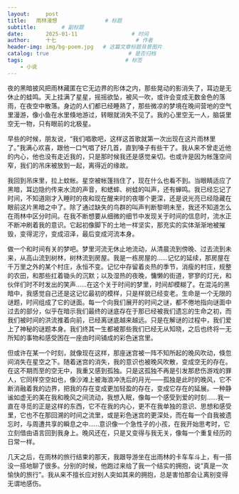 ```yaml
---
layout:     post                       
title:   雨林漫想               # 标题
subtitle:        # 副标题
date:       2025-01-11                 # 时间
author:     十七                         # 作者
header-img: img/bg-poem.jpg   # 这篇文章标题背景图片
catalog: true                         # 是否归档
tags:                                # 标签
    - 小说
---
```

夜的黑暗披风把雨林藏匿在它无边界的形体之内，那些晃动的影消失了，耳边是无休止的蛙鸣。天上挂满了星星，摇摇欲坠，被风一吹，或许会变成无数金色的落雨，在夜空中散落。身边的人们都已经睡熟了，那些微凉的梦境在晚间营地的空气里漫游，像小鱼在水里倏地游过，转眼就消失不见了。我的心里空无一人，脑袋里空无一物，只有眼前的北极星。

早些的时候，朋友说，“我们唱歌吧，这样这首歌就第一次出现在这片雨林里了。”我满心欢喜，跟他一口气唱了好几首，直到嗓子有些干了。我从来不曾走近他的内心，他也没有走近我的，只是那时候我还是感觉亲切。也或许是因为帐篷空间窄，我们的吊床被放到一起，离得近的缘故。

我回到吊床里，拉上蚊帐。星空被帐篷挡住了，现在什么也看不到。当眼睛适应了黑暗，耳边隐约传来水流的声音，和蟋蟀、树蛙的叫声，还有蝉鸣。我已经忘记了时间，不知道刚才入睡时的夜和现在醒来时的夜哪个更深，还是说光亮已经隐藏在眼前这片黑暗之中了。除了通过缺失的鸟群的叫声判断黎明未至，我还不知道怎么在雨林中区分时间。在我不断想要从细微的细节中发现关于时间的信息时，流水正不断冲刷着我的意识。它起初像脚下的土地一样坚实，那充实的实体渐渐地被摧毁，变得泥泞，变成沼泽，最后变成河流本身。

做一个和时间有关的梦吧。梦里河流无休止地流动，从清晨流到傍晚、过去流到未来，从高山流到树林，树林流到房屋。我是一栋房屋的……记忆的延续，那房屋在千万里之外的某个村庄，永恒不变。记忆中存留着炎热的季节，消瘦的村庄，规整的农田，和那些扛着锄头的沉默；以及湿热的夜晚，慵懒的街道，寥寥的灯光，和伙伴们时不时发出的笑声……在这个关于时间的梦里，时间却模糊了。在混沌的黑暗中，我感觉自己还是这记忆最初的模样，只是样貌已经变老。生命是一个无限的谜题，时间组成了它的谜面。每一个向我们展开的时间之谜，都不倦地指向谜面中过去的部分，似乎在暗示我们最终的谜底存在于那已经被我们遗忘的生命之初，而我们被时间的洪流推着向前，已经离谜底越来越远。只是在解谜的过程中，我们爱上了神秘的谜题本身。我们终其一生都被那些我们已经无从知晓，之后也终将一无所知的事物和感受困在一座由时间铺成的彩色迷宫里。

但或许在某一个时刻，就像现在这样，那座迷宫被一阵不知所起的晚风吹动，倏忽间消失在星空之下。随着迷宫的消失，我的意识也被晚风吹散，变成空无的存在。在这不期而至的空无中，我重又感到孤独。只是这孤独不再是引发那悲伤游戏的罪人，它同样空空如也，像沙滩上被海浪冲洗后的月光——孤独是此时的晚风，它不断消融着我的边界，把我的存在变成更加轻盈的存在，变成它存在的延展。一种静谧如虚无的美在我和晚风之间流动，我想入眠，像每一个感受到爱的时刻……我一直在寻觅的正是这样的东西，它不在我的内心，更不在我单独的意识、思想和感受里，它也不在那回溯的时间之流里，或是彩色迷宫的更深处，而在每一个自我被遗忘时，与周遭共享的瞬息之中……意识像一个急性子的小孩，在我开始思考时，它立刻借由语言回到我身上。晚风还在，只是又变得与我无关，像每一个重复经历的日常一样。

几天之后，在雨林的旅行结束的那天，我跟导游坐在出雨林的卡车车斗上，有一搭没一搭地聊了很多。分别的时候，他跑过来给了我一个结实的拥抱，说“真是一次愉快的旅行”。我从来不擅长应对别人突如其来的拥抱，总是害怕那会让离别变得无谓地感伤。

